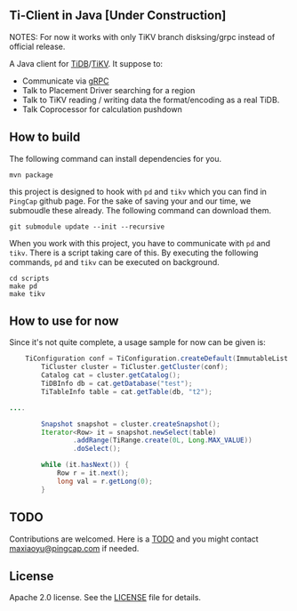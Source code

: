 ## Ti-Client in Java [Under Construction]

NOTES: For now it works with only TiKV branch disksing/grpc instead of official release.

A Java client for [TiDB](https://github.com/pingcap/tidb)/[TiKV](https://github.com/pingcap/tikv). 
It suppose to:
+ Communicate via [gRPC](http://www.grpc.io/)
+ Talk to Placement Driver searching for a region
+ Talk to TiKV reading / writing data the format/encoding as a real TiDB.
+ Talk Coprocessor for calculation pushdown

## How to build

The following command can install dependencies for you.
```
mvn package
```

this project is designed to hook with `pd` and `tikv` which you can find in `PingCap` github page.
For the sake of saving your and our time, we submoudle these already. The following command can download them.
```
git submodule update --init --recursive
```

When you work with this project, you have to communicate with `pd` and `tikv`. There is a script taking care of this. By executing the following commands, `pd` and `tikv` can be executed on background.
```
cd scripts
make pd
make tikv
```


## How to use for now
Since it's not quite complete, a usage sample for now can be given is:
```java
	TiConfiguration conf = TiConfiguration.createDefault(ImmutableList.of("127.0.0.1:" + 2379));
        TiCluster cluster = TiCluster.getCluster(conf);
        Catalog cat = cluster.getCatalog();
        TiDBInfo db = cat.getDatabase("test");
        TiTableInfo table = cat.getTable(db, "t2");

....

        Snapshot snapshot = cluster.createSnapshot();
        Iterator<Row> it = snapshot.newSelect(table)
                .addRange(TiRange.create(0L, Long.MAX_VALUE))
                .doSelect();

        while (it.hasNext()) {
            Row r = it.next();
            long val = r.getLong(0);
        }
```

## TODO
Contributions are welcomed. Here is a [TODO](https://github.com/pingcap/tikv-client-java/wiki/TODO-Lists) and you might contact maxiaoyu@pingcap.com if needed.

## License
Apache 2.0 license. See the [LICENSE](./LICENSE) file for details.
